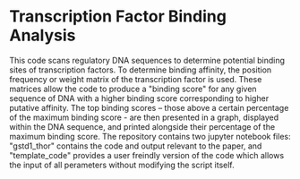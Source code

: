# Transcription Factor Binding Analysis

This code scans regulatory DNA sequences to determine potential binding sites of transcription factors. To determine binding affinity, the position frequency or weight matrix of the transcription factor is used. These matrices allow the code to produce a "binding score" for any given sequence of DNA with a higher binding score corresponding to higher putative affinity. The top binding scores – those above a certain percentage of the maximum binding score - are then presented in a graph, displayed within the DNA sequence, and printed alongside their percentage of the maximum binding score. The repository contains two jupyter notebook files: "gstd1_thor" contains the code and output relevant to the paper, and "template_code" provides a user freindly version of the code which allows the input of all perameters without modifying the script itself. 
